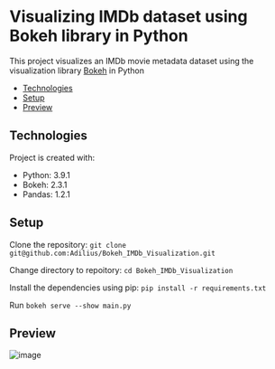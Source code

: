 # Visualizing IMDb dataset using Bokeh library in Python
This project visualizes an IMDb movie metadata dataset using the visualization library [Bokeh](https://bokeh.org/) in Python

* [Technologies](#technologies)
* [Setup](#setup)
* [Preview](#preview)

## Technologies
Project is created with:
* Python: 3.9.1
* Bokeh: 2.3.1
* Pandas: 1.2.1

## Setup
Clone the repository: `git clone git@github.com:Adilius/Bokeh_IMDb_Visualization.git`

Change directory to repoitory: `cd Bokeh_IMDb_Visualization`

Install the dependencies using pip: `pip install -r requirements.txt`

Run `bokeh serve --show main.py`

## Preview
![image](https://user-images.githubusercontent.com/43440295/117577540-7cf1f680-b0ea-11eb-889f-c1638b811433.png)
